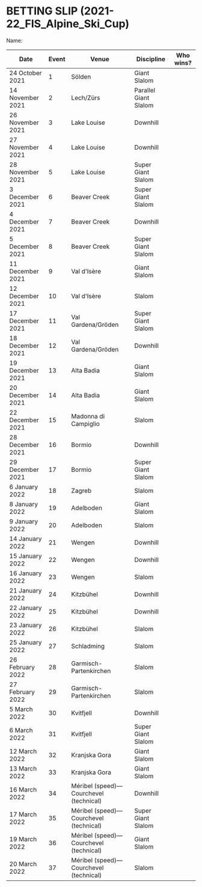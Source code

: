 # BETTING SLIP (2021-22_FIS_Alpine_Ski_Cup)

Name:

Date | Event | Venue | Discipline | Who wins?
--- | --- | --- | --- | ---
24 October 2021 | 1 | Sölden | Giant Slalom | 
14 November 2021 | 2 | Lech/Zürs | Parallel Giant Slalom | 
26 November 2021 | 3 | Lake Louise | Downhill | 
27 November 2021 | 4 | Lake Louise | Downhill | 
28 November 2021 | 5 | Lake Louise | Super Giant Slalom | 
3 December 2021 | 6 | Beaver Creek | Super Giant Slalom | 
4 December 2021 | 7 | Beaver Creek | Downhill | 
5 December 2021 | 8 | Beaver Creek | Super Giant Slalom | 
11 December 2021 | 9 | Val d'Isère | Giant Slalom | 
12 December 2021 | 10 | Val d'Isère | Slalom | 
17 December 2021 | 11 | Val Gardena/Gröden | Super Giant Slalom | 
18 December 2021 | 12 | Val Gardena/Gröden | Downhill | 
19 December 2021 | 13 | Alta Badia | Giant Slalom | 
20 December 2021 | 14 | Alta Badia | Giant Slalom | 
22 December 2021 | 15 | Madonna di Campiglio | Slalom | 
28 December 2021 | 16 | Bormio | Downhill | 
29 December 2021 | 17 | Bormio | Super Giant Slalom | 
6 January 2022 | 18 | Zagreb | Slalom | 
8 January 2022 | 19 | Adelboden | Giant Slalom | 
9 January 2022 | 20 | Adelboden | Slalom | 
14 January 2022 | 21 | Wengen | Downhill | 
15 January 2022 | 22 | Wengen | Downhill | 
16 January 2022 | 23 | Wengen | Slalom | 
21 January 2022 | 24 | Kitzbühel | Downhill | 
22 January 2022 | 25 | Kitzbühel | Downhill | 
23 January 2022 | 26 | Kitzbühel | Slalom | 
25 January 2022 | 27 | Schladming | Slalom | 
26 February 2022 | 28 | Garmisch-Partenkirchen | Slalom | 
27 February 2022 | 29 | Garmisch-Partenkirchen | Slalom | 
5 March 2022 | 30 | Kvitfjell | Downhill | 
6 March 2022 | 31 | Kvitfjell | Super Giant Slalom | 
12 March 2022 | 32 | Kranjska Gora | Giant Slalom | 
13 March 2022 | 33 | Kranjska Gora | Giant Slalom | 
16 March 2022 | 34 | Méribel (speed)— Courchevel (technical) | Downhill | 
17 March 2022 | 35 | Méribel (speed)— Courchevel (technical) | Super Giant Slalom | 
19 March 2022 | 36 | Méribel (speed)— Courchevel (technical) | Giant Slalom | 
20 March 2022 | 37 | Méribel (speed)— Courchevel (technical) | Slalom | 
